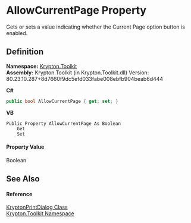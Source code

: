 # AllowCurrentPage Property


Gets or sets a value indicating whether the Current Page option button is enabled.



## Definition
**Namespace:** <a href="79d2eac2-21f4-54ff-7552-b20c33c30600.md">Krypton.Toolkit</a>  
**Assembly:** Krypton.Toolkit (in Krypton.Toolkit.dll) Version: 80.23.10.287+8d7660f9dc5efd033fabe008ebfb904beab6d444

**C#**
``` C#
public bool AllowCurrentPage { get; set; }
```
**VB**
``` VB
Public Property AllowCurrentPage As Boolean
	Get
	Set
```



#### Property Value
Boolean

## See Also


#### Reference
<a href="ea134f77-d7c7-75c6-cba8-e16dcf9f7d54.md">KryptonPrintDialog Class</a>  
<a href="79d2eac2-21f4-54ff-7552-b20c33c30600.md">Krypton.Toolkit Namespace</a>  
